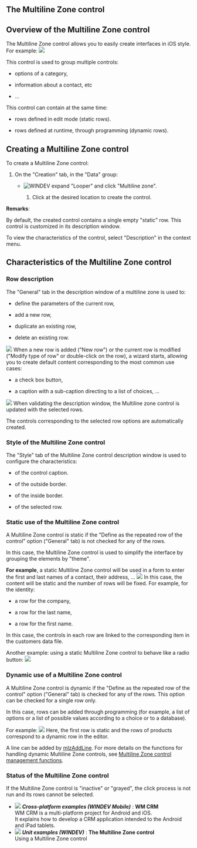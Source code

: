 


## The Multiline Zone control
			



<a name="NOTE1"></a>
<a name="NOTE1_1"></a>


## Overview of the Multiline Zone control
<a name="overview_the_multiline_zone_control_ELTTEXTE000261"></a>
The Multiline Zone control allows you to easily create interfaces in iOS style. For example: 
![](https://doc.pcsoft.fr/en-US/images/image.awp?langid=3&name=IOS_ZM_Exemple.gif)


This control is used to group multiple controls: 

- options of a category, 

- information about a contact, etc 

- ...




This control can contain at the same time: 

- rows defined in edit mode (static rows). 

- rows defined at runtime, through programming (dynamic rows). 






<a name="NOTE2"></a>
<a name="NOTE2_1"></a>


## Creating a Multiline Zone control
<a name="creating_multiline_zone_control_ELTTEXTE000285"></a>
To create a Multiline Zone control:

1. On the "Creation" tab, in the "Data" group: 

	- ![WINDEV](https://doc.pcsoft.fr/ext/images/us/WD.png) expand "Looper" and click "Multiline zone".

		1. Click at the desired location to create the control.







**Remarks**: 




By default, the created control contains a single empty "static" row. This control is customized in its description window. 

To view the characteristics of the control, select "Description" in the context menu.

<a name="NOTE3"></a>
<a name="NOTE3_1"></a>


## Characteristics of the Multiline Zone control
<a name="characteristics_the_multiline_zone_control_ELTTEXTE000309"></a>


### Row description
<a name="row_description_ELTPARAGRAPHE000094"></a>

The "General" tab in the description window of a multiline zone is used to: 

- define the parameters of the current row,

- add a new row,

- duplicate an existing row,

- delete an existing row. 



![](https://doc.pcsoft.fr/en-US/images/image.awp?langid=3&name=Champ_Zml%20-%20HC%20N%B0001.gif)
When a new row is added ("New row") or the current row is modified ("Modify type of row" or double-click on the row), a wizard starts, allowing you to create default content corresponding to the most common use cases:

- a check box button,

- a caption with a sub-caption directing to a list of choices, ...



![](https://doc.pcsoft.fr/en-US/images/image.awp?langid=3&name=IOS_ZM_Ligne.gif)
When validating the description window, the Multiline zone control is updated with the selected rows. 

The controls corresponding to the selected row options are automatically created. 
<a name="NOTE3_2"></a>


### Style of the Multiline Zone control
<a name="style_the_multiline_zone_control_ELTPARAGRAPHE000140"></a>

The "Style" tab of the Multiline Zone control description window is used to configure the characteristics: 

- of the control caption. 

- of the outside border. 

- of the inside border. 

- of the selected row. 



<a name="NOTE3_3"></a>


### Static use of the Multiline Zone control
<a name="static_use_the_multiline_zone_control_ELTPARAGRAPHE000152"></a>

A Multiline Zone control is static if the "Define as the repeated row of the control" option ("General" tab) is not checked for any of the rows.

In this case, the Multiline Zone control is used to simplify the interface by grouping the elements by "theme". 

**For example**, a static Multiline Zone control will be used in a form to enter the first and last names of a contact, their address, ... ![](https://doc.pcsoft.fr/en-US/images/image.awp?langid=3&name=IOS_ZM_Statique.gif)
In this case, the content will be static and the number of rows will be fixed. For example, for the identity: 

- a row for the company,

- a row for the last name,

- a row for the first name. 


In this case, the controls in each row are linked to the corresponding item in the customers data file.  

Another example: using a static Multiline Zone control to behave like a radio button: ![](https://doc.pcsoft.fr/en-US/images/image.awp?langid=3&name=IOS_ZM_Selecteur.gif)

<a name="NOTE3_4"></a>


### Dynamic use of a Multiline Zone control
<a name="dynamic_use_multiline_zone_control_ELTPARAGRAPHE000185"></a>

A Multiline Zone control is dynamic if the "Define as the repeated row of the control" option ("General" tab) is checked for any of the rows. This option can be checked for a single row only. 

In this case, rows can be added through programming (for example, a list of options or a list of possible values according to a choice or to a database). 

For example: ![](https://doc.pcsoft.fr/en-US/images/image.awp?langid=3&name=IOS_ZM_Dynamique.gif)
Here, the first row is static and the rows of products correspond to a dynamic row in the editor. 

A line can be added by [mlzAddLine](../WDLang1/1000020199.md). For more details on the functions for handling dynamic Multiline Zone controls, see [Multiline Zone control management functions](../WDLang1/1000020215.md). 
<a name="NOTE3_5"></a>


### Status of the Multiline Zone control
<a name="status_the_multiline_zone_control_ELTPARAGRAPHE000210"></a>

If the Multiline Zone control is "inactive" or "grayed", the click process is not run and its rows cannot be selected.


- ![](https://doc.pcsoft.fr/en-US/images/image.awp?langid=3&name=WMCRM.gif) ***Cross-platform examples (WINDEV Mobile)*** : **WM CRM** <br>WM CRM is a multi-platform project for Android and iOS.<br>It explains how to develop a CRM application intended to the Android and iPad tablets.
- ![](https://doc.pcsoft.fr/en-US/images/image.awp?langid=3&name=TheMultilineZonecontrol.gif) ***Unit examples (WINDEV)*** : **The Multiline Zone control** <br>Using a Multiline Zone control


